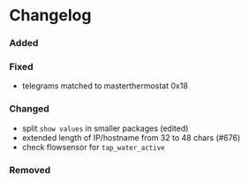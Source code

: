 # Changelog

### Added

### Fixed
- telegrams matched to masterthermostat 0x18

### Changed
- split `show values` in smaller packages (edited)
- extended length of IP/hostname from 32 to 48 chars (#676)
- check flowsensor for `tap_water_active`

### Removed
